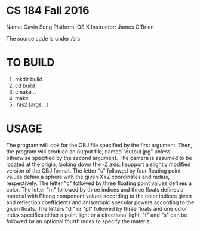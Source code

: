 # CS 184 Fall 2016
Name: Gavin Song
Platform: OS X
Instructor: James O'Brien

The source code is under /src.

# TO BUILD
1. mkdir build
2. cd build
3. cmake ..
4. make
5. ./as2 [args...]

# USAGE
The program will look for the OBJ file specified by the first argument. Then, the program will produce an output file, named "output.jpg" unless otherwise specified by the second argument.
The camera is assumed to be located at the origin, looking down the -Z axis.
I support a slightly modified version of the OBJ format. The letter "s" followed by four floating point values define a sphere with the given XYZ coordinates and radius, respectively. The letter "c" followed by three floating point values defines a color. The letter "m" followed by three indices and three floats defines a material with Phong component values according to the color indices given and reflection coefficients and anisotropic specular powers according to the given floats. The letters "dl" or "pl" followed by three floats and one color index specifies either a point light or a directional light. "f" and "s" can be followed by an optional fourth index to specify the material.